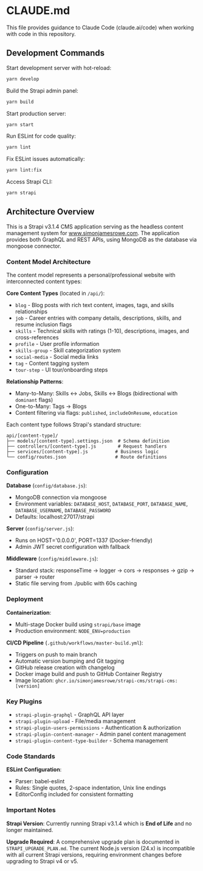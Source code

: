 # CLAUDE.md

This file provides guidance to Claude Code (claude.ai/code) when working with code in this repository.

## Development Commands

Start development server with hot-reload:
```bash
yarn develop
```

Build the Strapi admin panel:
```bash
yarn build
```

Start production server:
```bash
yarn start
```

Run ESLint for code quality:
```bash
yarn lint
```

Fix ESLint issues automatically:
```bash
yarn lint:fix
```

Access Strapi CLI:
```bash
yarn strapi
```

## Architecture Overview

This is a Strapi v3.1.4 CMS application serving as the headless content management system for www.simonjamesrowe.com. The application provides both GraphQL and REST APIs, using MongoDB as the database via mongoose connector.

### Content Model Architecture

The content model represents a personal/professional website with interconnected content types:

**Core Content Types** (located in `/api/`):
- `blog` - Blog posts with rich text content, images, tags, and skills relationships
- `job` - Career entries with company details, descriptions, skills, and resume inclusion flags
- `skills` - Technical skills with ratings (1-10), descriptions, images, and cross-references
- `profile` - User profile information
- `skills-group` - Skill categorization system
- `social-media` - Social media links
- `tag` - Content tagging system
- `tour-step` - UI tour/onboarding steps

**Relationship Patterns**:
- Many-to-Many: Skills ↔ Jobs, Skills ↔ Blogs (bidirectional with `dominant` flags)
- One-to-Many: Tags → Blogs
- Content filtering via flags: `published`, `includeOnResume`, `education`

Each content type follows Strapi's standard structure:
```
api/[content-type]/
├── models/[content-type].settings.json  # Schema definition
├── controllers/[content-type].js        # Request handlers
├── services/[content-type].js          # Business logic
└── config/routes.json                  # Route definitions
```

### Configuration

**Database** (`config/database.js`):
- MongoDB connection via mongoose
- Environment variables: `DATABASE_HOST`, `DATABASE_PORT`, `DATABASE_NAME`, `DATABASE_USERNAME`, `DATABASE_PASSWORD`
- Defaults: localhost:27017/strapi

**Server** (`config/server.js`):
- Runs on HOST='0.0.0.0', PORT=1337 (Docker-friendly)
- Admin JWT secret configuration with fallback

**Middleware** (`config/middleware.js`):
- Standard stack: responseTime → logger → cors → responses → gzip → parser → router
- Static file serving from ./public with 60s caching

### Deployment

**Containerization**:
- Multi-stage Docker build using `strapi/base` image
- Production environment: `NODE_ENV=production`

**CI/CD Pipeline** (`.github/workflows/master-build.yml`):
- Triggers on push to main branch
- Automatic version bumping and Git tagging
- GitHub release creation with changelog
- Docker image build and push to GitHub Container Registry
- Image location: `ghcr.io/simonjamesrowe/strapi-cms/strapi-cms:[version]`

### Key Plugins

- `strapi-plugin-graphql` - GraphQL API layer
- `strapi-plugin-upload` - File/media management
- `strapi-plugin-users-permissions` - Authentication & authorization
- `strapi-plugin-content-manager` - Admin panel content management
- `strapi-plugin-content-type-builder` - Schema management

### Code Standards

**ESLint Configuration**:
- Parser: babel-eslint
- Rules: Single quotes, 2-space indentation, Unix line endings
- EditorConfig included for consistent formatting

### Important Notes

**Strapi Version**: Currently running Strapi v3.1.4 which is **End of Life** and no longer maintained.

**Upgrade Required**: A comprehensive upgrade plan is documented in `STRAPI_UPGRADE_PLAN.md`. The current Node.js version (24.x) is incompatible with all current Strapi versions, requiring environment changes before upgrading to Strapi v4 or v5.